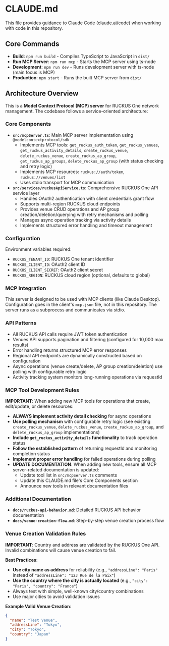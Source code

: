 # CLAUDE.md

This file provides guidance to Claude Code (claude.ai/code) when working with code in this repository.

## Core Commands

- **Build**: `npm run build` - Compiles TypeScript to JavaScript in `dist/`
- **Run MCP Server**: `npm run mcp` - Starts the MCP server using ts-node
- **Development**: `npm run dev` - Runs development server with ts-node (main focus is MCP)
- **Production**: `npm start` - Runs the built MCP server from `dist/`

## Architecture Overview

This is a **Model Context Protocol (MCP) server** for RUCKUS One network management. The codebase follows a service-oriented architecture:

### Core Components
- **`src/mcpServer.ts`**: Main MCP server implementation using `@modelcontextprotocol/sdk`
  - Implements MCP tools: `get_ruckus_auth_token`, `get_ruckus_venues`, `get_ruckus_activity_details`, `create_ruckus_venue`, `delete_ruckus_venue`, `create_ruckus_ap_group`, `get_ruckus_ap_groups`, `delete_ruckus_ap_group` (with status checking and retry logic)
  - Implements MCP resources: `ruckus://auth/token`, `ruckus://venues/list`
  - Uses stdio transport for MCP communication
- **`src/services/ruckusApiService.ts`**: Comprehensive RUCKUS One API service layer
  - Handles OAuth2 authentication with client credentials grant flow
  - Supports multi-region RUCKUS cloud endpoints
  - Provides venue CRUD operations and AP group creation/deletion/querying with retry mechanisms and polling
  - Manages async operation tracking via activity details
  - Implements structured error handling and timeout management

### Configuration
Environment variables required:
- `RUCKUS_TENANT_ID`: RUCKUS One tenant identifier
- `RUCKUS_CLIENT_ID`: OAuth2 client ID
- `RUCKUS_CLIENT_SECRET`: OAuth2 client secret  
- `RUCKUS_REGION`: RUCKUS cloud region (optional, defaults to global)

### MCP Integration
This server is designed to be used with MCP clients (like Claude Desktop). Configuration goes in the client's `mcp.json` file, not in this repository. The server runs as a subprocess and communicates via stdio.

### API Patterns
- All RUCKUS API calls require JWT token authentication
- Venues API supports pagination and filtering (configured for 10,000 max results)
- Error handling returns structured MCP error responses
- Regional API endpoints are dynamically constructed based on configuration
- Async operations (venue create/delete, AP group creation/deletion) use polling with configurable retry logic
- Activity tracking system monitors long-running operations via requestId

### MCP Tool Development Rules
**IMPORTANT**: When adding new MCP tools for operations that create, edit/update, or delete resources:
- **ALWAYS implement activity detail checking** for async operations
- **Use polling mechanism** with configurable retry logic (see existing `create_ruckus_venue`, `delete_ruckus_venue`, `create_ruckus_ap_group`, and `delete_ruckus_ap_group` implementations)
- **Include `get_ruckus_activity_details` functionality** to track operation status
- **Follow the established pattern** of returning requestId and monitoring completion status
- **Implement proper error handling** for failed operations during polling
- **UPDATE DOCUMENTATION**: When adding new tools, ensure all MCP server-related documentation is updated:
  - Update tool list in `src/mcpServer.ts` comments
  - Update this CLAUDE.md file's Core Components section
  - Announce new tools in relevant documentation files

### Additional Documentation
- **`docs/ruckus-api-behavior.md`**: Detailed RUCKUS API behavior documentation
- **`docs/venue-creation-flow.md`**: Step-by-step venue creation process flow

### Venue Creation Validation Rules
**IMPORTANT**: Country and address are validated by the RUCKUS One API. Invalid combinations will cause venue creation to fail.

**Best Practices**:
- **Use city name as address** for reliability (e.g., `"addressLine": "Paris"` instead of `"addressLine": "123 Rue de la Paix"`)
- **Use the country where the city is actually located** (e.g., `"city": "Paris", "country": "France"`)
- Always test with simple, well-known city/country combinations
- Use major cities to avoid validation issues

**Example Valid Venue Creation**:
```json
{
  "name": "Test Venue",
  "addressLine": "Tokyo",
  "city": "Tokyo", 
  "country": "Japan"
}
```